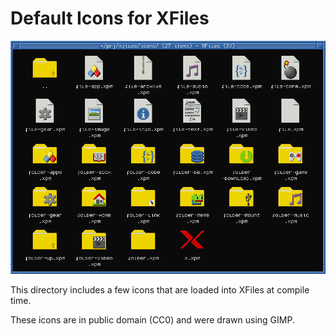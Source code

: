 # Default Icons for XFiles

<p align="center">
  <img src="./icons.png", title="demo"/>
</p>

This directory includes a few icons that are loaded into XFiles at
compile time.

These icons are in public domain (CC0) and were drawn using GIMP.
